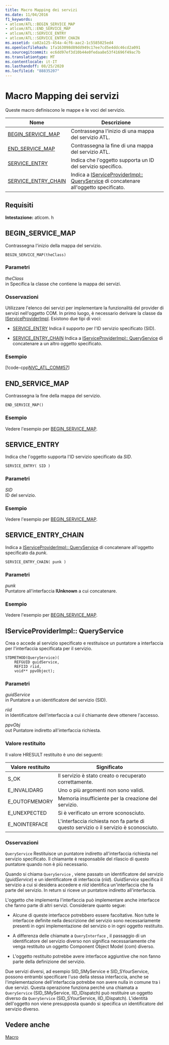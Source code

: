 ```yaml
---
title: Macro Mapping dei servizi
ms.date: 11/04/2016
f1_keywords:
- atlcom/ATL::BEGIN_SERVICE_MAP
- atlcom/ATL::END_SERVICE_MAP
- atlcom/ATL::SERVICE_ENTRY
- atlcom/ATL::SERVICE_ENTRY_CHAIN
ms.assetid: ca02a125-454a-4cf6-aac2-1c5585025ed4
ms.openlocfilehash: 1fa163098d89dd949c17ee7cd5e4ddc46cd2a091
ms.sourcegitcommit: ec6dd97ef3d10b44e0fedaa8e53f41696f49ac7b
ms.translationtype: MT
ms.contentlocale: it-IT
ms.lasthandoff: 08/25/2020
ms.locfileid: "88835207"
---
```

# <a name="service-map-macros"></a>Macro Mapping dei servizi

Queste macro definiscono le mappe e le voci del servizio.

|Nome|Descrizione|
|-|-|
|[BEGIN_SERVICE_MAP](#begin_service_map)|Contrassegna l'inizio di una mappa del servizio ATL.|
|[END_SERVICE_MAP](#end_service_map)|Contrassegna la fine di una mappa del servizio ATL.|
|[SERVICE_ENTRY](#service_entry)|Indica che l'oggetto supporta un ID del servizio specifico.|
|[SERVICE_ENTRY_CHAIN](#service_entry_chain)|Indica a [IServiceProviderImpl:: QueryService](#queryservice) di concatenare all'oggetto specificato.|

## <a name="requirements"></a>Requisiti

**Intestazione:** atlcom. h

## <a name="begin_service_map"></a><a name="begin_service_map"></a> BEGIN_SERVICE_MAP

Contrassegna l'inizio della mappa del servizio.

```
BEGIN_SERVICE_MAP(theClass)
```

### <a name="parameters"></a>Parametri

*theClass*<br/>
in Specifica la classe che contiene la mappa dei servizi.

### <a name="remarks"></a>Osservazioni

Utilizzare l'elenco dei servizi per implementare la funzionalità del provider di servizi nell'oggetto COM. In primo luogo, è necessario derivare la classe da [IServiceProviderImpl](../../atl/reference/iserviceproviderimpl-class.md). Esistono due tipi di voci:

- [SERVICE_ENTRY](#service_entry)   Indica il supporto per l'ID servizio specificato (SID).

- [SERVICE_ENTRY_CHAIN](#service_entry_chain)   Indica a [IServiceProviderImpl:: QueryService](#queryservice) di concatenare a un altro oggetto specificato.

### <a name="example"></a>Esempio

[!code-cpp[NVC_ATL_COM#57](../../atl/codesnippet/cpp/service-map-macros_1.h)]

## <a name="end_service_map"></a><a name="end_service_map"></a> END_SERVICE_MAP

Contrassegna la fine della mappa del servizio.

```
END_SERVICE_MAP()
```

### <a name="example"></a>Esempio

Vedere l'esempio per [BEGIN_SERVICE_MAP](#begin_service_map).

## <a name="service_entry"></a><a name="service_entry"></a> SERVICE_ENTRY

Indica che l'oggetto supporta l'ID servizio specificato da *SID*.

```
SERVICE_ENTRY( SID )
```

### <a name="parameters"></a>Parametri

*SID*<br/>
ID del servizio.

### <a name="example"></a>Esempio

Vedere l'esempio per [BEGIN_SERVICE_MAP](#begin_service_map).

## <a name="service_entry_chain"></a><a name="service_entry_chain"></a> SERVICE_ENTRY_CHAIN

Indica a [IServiceProviderImpl:: QueryService](#queryservice) di concatenare all'oggetto specificato da *punk*.

```
SERVICE_ENTRY_CHAIN( punk )
```

### <a name="parameters"></a>Parametri

*punk*<br/>
Puntatore all'interfaccia **IUnknown** a cui concatenare.

### <a name="example"></a>Esempio

Vedere l'esempio per [BEGIN_SERVICE_MAP](#begin_service_map).

## <a name="iserviceproviderimplqueryservice"></a><a name="queryservice"></a> IServiceProviderImpl:: QueryService

Crea o accede al servizio specificato e restituisce un puntatore a interfaccia per l'interfaccia specificata per il servizio.

```
STDMETHOD(QueryService)(
    REFGUID guidService,
    REFIID riid,
    void** ppvObject);
```

### <a name="parameters"></a>Parametri

*guidService*<br/>
in Puntatore a un identificatore del servizio (SID).

*riid*<br/>
in Identificatore dell'interfaccia a cui il chiamante deve ottenere l'accesso.

*ppvObj*<br/>
out Puntatore indiretto all'interfaccia richiesta.

### <a name="return-value"></a>Valore restituito

Il valore HRESULT restituito è uno dei seguenti:

|Valore restituito|Significato|
|------------------|-------------|
|S_OK|Il servizio è stato creato o recuperato correttamente.|
|E_INVALIDARG|Uno o più argomenti non sono validi.|
|E_OUTOFMEMORY|Memoria insufficiente per la creazione del servizio.|
|E_UNEXPECTED|Si è verificato un errore sconosciuto.|
|E_NOINTERFACE|L'interfaccia richiesta non fa parte di questo servizio o il servizio è sconosciuto.|

### <a name="remarks"></a>Osservazioni

`QueryService` Restituisce un puntatore indiretto all'interfaccia richiesta nel servizio specificato. Il chiamante è responsabile del rilascio di questo puntatore quando non è più necessario.

Quando si chiama `QueryService` , viene passato un identificatore del servizio (*guidService*) e un identificatore di interfaccia (*riid*). *GuidService* specifica il servizio a cui si desidera accedere e *riid* identifica un'interfaccia che fa parte del servizio. In return si riceve un puntatore indiretto all'interfaccia.

L'oggetto che implementa l'interfaccia può implementare anche interfacce che fanno parte di altri servizi. Considerare quanto segue:

- Alcune di queste interfacce potrebbero essere facoltative. Non tutte le interfacce definite nella descrizione del servizio sono necessariamente presenti in ogni implementazione del servizio o in ogni oggetto restituito.

- A differenza delle chiamate a `QueryInterface` , il passaggio di un identificatore del servizio diverso non significa necessariamente che venga restituito un oggetto Component Object Model (com) diverso.

- L'oggetto restituito potrebbe avere interfacce aggiuntive che non fanno parte della definizione del servizio.

Due servizi diversi, ad esempio SID_SMyService e SID_SYourService, possono entrambi specificare l'uso della stessa interfaccia, anche se l'implementazione dell'interfaccia potrebbe non avere nulla in comune tra i due servizi. Questa operazione funziona perché una chiamata a `QueryService` (SID_SMyService, IID_IDispatch) può restituire un oggetto diverso da `QueryService` (SID_SYourService, IID_IDispatch). L'identità dell'oggetto non viene presupposta quando si specifica un identificatore del servizio diverso.

## <a name="see-also"></a>Vedere anche

[Macro](../../atl/reference/atl-macros.md)
